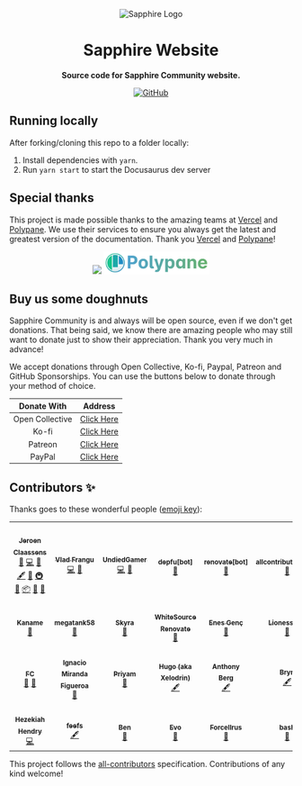 <div align="center">

![Sapphire Logo](https://cdn.skyra.pw/gh-assets/sapphire-banner.png)

# Sapphire Website

**Source code for Sapphire Community website.**

[![GitHub](https://img.shields.io/github/license/sapphiredev/website)](https://github.com/sapphiredev/website/blob/main/LICENSE.md)

</div>

## Running locally

After forking/cloning this repo to a folder locally:

1. Install dependencies with `yarn`.
2. Run `yarn start` to start the Docusaurus dev server

## Special thanks

This project is made possible thanks to the amazing teams at [Vercel] and [Polypane]. We use their services to ensure
you always get the latest and greatest version of the documentation. Thank you [Vercel] and [Polypane]!

<div align="center">
<a href="https://vercel.com?utm_source=sapphiredev&utm_campaign=oss"><img height="40" src="./static/img/powered-by-vercel.svg" /></a>
<a href="https://polypane.app"><img height="40" src="./static/img/powered-by-polypane.svg" /></a>
</div>

## Buy us some doughnuts

Sapphire Community is and always will be open source, even if we don't get donations. That being said, we know there are
amazing people who may still want to donate just to show their appreciation. Thank you very much in advance!

We accept donations through Open Collective, Ko-fi, Paypal, Patreon and GitHub Sponsorships. You can use the buttons
below to donate through your method of choice.

|   Donate With   |                       Address                       |
| :-------------: | :-------------------------------------------------: |
| Open Collective | [Click Here](https://sapphirejs.dev/opencollective) |
|      Ko-fi      |      [Click Here](https://sapphirejs.dev/kofi)      |
|     Patreon     |    [Click Here](https://sapphirejs.dev/patreon)     |
|     PayPal      |     [Click Here](https://sapphirejs.dev/paypal)     |

## Contributors ✨

Thanks goes to these wonderful people ([emoji key](https://allcontributors.org/docs/en/emoji-key)):

<!-- ALL-CONTRIBUTORS-LIST:START - Do not remove or modify this section -->
<!-- prettier-ignore-start -->
<!-- markdownlint-disable -->
<table>
  <tr>
    <td align="center"><a href="https://favware.tech/"><img src="https://avatars3.githubusercontent.com/u/4019718?v=4?s=100" width="100px;" alt=""/><br /><sub><b>Jeroen Claassens</b></sub></a><br /><a href="https://github.com/sapphiredev/website/issues?q=author%3Afavna" title="Bug reports">🐛</a> <a href="https://github.com/sapphiredev/website/commits?author=favna" title="Code">💻</a> <a href="https://github.com/sapphiredev/website/commits?author=favna" title="Documentation">📖</a> <a href="#content-favna" title="Content">🖋</a> <a href="#design-favna" title="Design">🎨</a> <a href="#infra-favna" title="Infrastructure (Hosting, Build-Tools, etc)">🚇</a> <a href="#maintenance-favna" title="Maintenance">🚧</a> <a href="#platform-favna" title="Packaging/porting to new platform">📦</a> <a href="#projectManagement-favna" title="Project Management">📆</a> <a href="https://github.com/sapphiredev/website/pulls?q=is%3Apr+reviewed-by%3Afavna" title="Reviewed Pull Requests">👀</a></td>
    <td align="center"><a href="https://github.com/vladfrangu"><img src="https://avatars.githubusercontent.com/u/17960496?v=4?s=100" width="100px;" alt=""/><br /><sub><b>Vlad Frangu</b></sub></a><br /><a href="https://github.com/sapphiredev/website/commits?author=vladfrangu" title="Code">💻</a> <a href="https://github.com/sapphiredev/website/commits?author=vladfrangu" title="Documentation">📖</a></td>
    <td align="center"><a href="https://github.com/UndiedGamer"><img src="https://avatars.githubusercontent.com/u/84702365?v=4?s=100" width="100px;" alt=""/><br /><sub><b>UndiedGamer</b></sub></a><br /><a href="https://github.com/sapphiredev/website/commits?author=UndiedGamer" title="Code">💻</a> <a href="https://github.com/sapphiredev/website/commits?author=UndiedGamer" title="Documentation">📖</a></td>
    <td align="center"><a href="https://github.com/apps/depfu"><img src="https://avatars.githubusercontent.com/in/715?v=4?s=100" width="100px;" alt=""/><br /><sub><b>depfu[bot]</b></sub></a><br /><a href="#maintenance-depfu[bot]" title="Maintenance">🚧</a></td>
    <td align="center"><a href="https://github.com/apps/renovate"><img src="https://avatars.githubusercontent.com/in/2740?v=4?s=100" width="100px;" alt=""/><br /><sub><b>renovate[bot]</b></sub></a><br /><a href="#maintenance-renovate[bot]" title="Maintenance">🚧</a></td>
    <td align="center"><a href="https://github.com/apps/allcontributors"><img src="https://avatars.githubusercontent.com/in/23186?v=4?s=100" width="100px;" alt=""/><br /><sub><b>allcontributors[bot]</b></sub></a><br /><a href="#maintenance-allcontributors[bot]" title="Maintenance">🚧</a></td>
    <td align="center"><a href="https://github.com/apps/dependabot"><img src="https://avatars.githubusercontent.com/in/29110?v=4?s=100" width="100px;" alt=""/><br /><sub><b>dependabot[bot]</b></sub></a><br /><a href="#maintenance-dependabot[bot]" title="Maintenance">🚧</a></td>
  </tr>
  <tr>
    <td align="center"><a href="https://kaname.netlify.app/"><img src="https://avatars.githubusercontent.com/u/56084970?v=4?s=100" width="100px;" alt=""/><br /><sub><b>Kaname</b></sub></a><br /><a href="https://github.com/sapphiredev/website/commits?author=kaname-png" title="Documentation">📖</a></td>
    <td align="center"><a href="https://megatank58.me/"><img src="https://avatars.githubusercontent.com/u/51410502?v=4?s=100" width="100px;" alt=""/><br /><sub><b>megatank58</b></sub></a><br /><a href="https://github.com/sapphiredev/website/commits?author=megatank58" title="Documentation">📖</a></td>
    <td align="center"><a href="https://skyra.pw/"><img src="https://avatars.githubusercontent.com/u/61647701?v=4?s=100" width="100px;" alt=""/><br /><sub><b>Skyra</b></sub></a><br /><a href="#maintenance-NM-EEA-Y" title="Maintenance">🚧</a></td>
    <td align="center"><a href="https://renovate.whitesourcesoftware.com/"><img src="https://avatars.githubusercontent.com/u/25180681?v=4?s=100" width="100px;" alt=""/><br /><sub><b>WhiteSource Renovate</b></sub></a><br /><a href="#maintenance-renovate-bot" title="Maintenance">🚧</a></td>
    <td align="center"><a href="https://enesgenc.gen.tr/"><img src="https://avatars.githubusercontent.com/u/61084101?v=4?s=100" width="100px;" alt=""/><br /><sub><b>Enes Genç</b></sub></a><br /><a href="#maintenance-enxg" title="Maintenance">🚧</a></td>
    <td align="center"><a href="https://github.com/Lioness100"><img src="https://avatars.githubusercontent.com/u/65814829?v=4?s=100" width="100px;" alt=""/><br /><sub><b>Lioness100</b></sub></a><br /><a href="https://github.com/sapphiredev/website/commits?author=Lioness100" title="Documentation">📖</a></td>
    <td align="center"><a href="https://sly-little-fox.ru"><img src="https://avatars.githubusercontent.com/u/69681150?v=4?s=100" width="100px;" alt=""/><br /><sub><b>Sly-Little-Fox</b></sub></a><br /><a href="https://github.com/sapphiredev/website/commits?author=Sly-Little-Fox" title="Documentation">📖</a></td>
  </tr>
  <tr>
    <td align="center"><a href="https://fc5570.me/"><img src="https://avatars.githubusercontent.com/u/68158483?v=4?s=100" width="100px;" alt=""/><br /><sub><b>FC</b></sub></a><br /><a href="https://github.com/sapphiredev/website/commits?author=FC5570" title="Documentation">📖</a> <a href="https://github.com/sapphiredev/website/issues?q=author%3AFC5570" title="Bug reports">🐛</a></td>
    <td align="center"><a href="https://github.com/IgnacioNMiranda"><img src="https://avatars.githubusercontent.com/u/38511917?v=4?s=100" width="100px;" alt=""/><br /><sub><b>Ignacio Miranda Figueroa</b></sub></a><br /><a href="https://github.com/sapphiredev/website/issues?q=author%3AIgnacioNMiranda" title="Bug reports">🐛</a></td>
    <td align="center"><a href="https://github.com/r-priyam"><img src="https://avatars.githubusercontent.com/u/50884372?v=4?s=100" width="100px;" alt=""/><br /><sub><b>Priyam</b></sub></a><br /><a href="https://github.com/sapphiredev/website/commits?author=r-priyam" title="Documentation">📖</a></td>
    <td align="center"><a href="https://github.com/HugoFerrant"><img src="https://avatars.githubusercontent.com/u/17296678?v=4?s=100" width="100px;" alt=""/><br /><sub><b>Hugo (aka Xelodrin)</b></sub></a><br /><a href="#content-HugoFerrant" title="Content">🖋</a></td>
    <td align="center"><a href="https://github.com/smyalygames"><img src="https://avatars.githubusercontent.com/u/7905095?v=4?s=100" width="100px;" alt=""/><br /><sub><b>Anthony Berg</b></sub></a><br /><a href="#content-smyalygames" title="Content">🖋</a></td>
    <td align="center"><a href="https://bryn.host/"><img src="https://avatars.githubusercontent.com/u/2558495?v=4?s=100" width="100px;" alt=""/><br /><sub><b>Bryn</b></sub></a><br /><a href="#content-AnotherBrynAlt" title="Content">🖋</a></td>
    <td align="center"><a href="https://github.com/hugil"><img src="https://avatars.githubusercontent.com/u/35702510?v=4?s=100" width="100px;" alt=""/><br /><sub><b>Hugo Gillberg</b></sub></a><br /><a href="#content-hugil" title="Content">🖋</a></td>
  </tr>
  <tr>
    <td align="center"><a href="https://github.com/RealShadowNova"><img src="https://avatars.githubusercontent.com/u/46537907?v=4?s=100" width="100px;" alt=""/><br /><sub><b>Hezekiah Hendry</b></sub></a><br /><a href="https://github.com/sapphiredev/website/commits?author=RealShadowNova" title="Code">💻</a></td>
    <td align="center"><a href="https://github.com/feefs"><img src="https://avatars.githubusercontent.com/u/25848712?v=4?s=100" width="100px;" alt=""/><br /><sub><b>feefs</b></sub></a><br /><a href="#content-feefs" title="Content">🖋</a></td>
    <td align="center"><a href="https://github.com/BenSegal855"><img src="https://avatars.githubusercontent.com/u/34194692?v=4?s=100" width="100px;" alt=""/><br /><sub><b>Ben</b></sub></a><br /><a href="https://github.com/sapphiredev/website/commits?author=BenSegal855" title="Documentation">📖</a></td>
    <td align="center"><a href="https://github.com/EvolutionX-10"><img src="https://avatars.githubusercontent.com/u/85353424?v=4?s=100" width="100px;" alt=""/><br /><sub><b>Evo</b></sub></a><br /><a href="https://github.com/sapphiredev/website/commits?author=EvolutionX-10" title="Documentation">📖</a></td>
    <td align="center"><a href="https://discord.gg/world-of-tanks"><img src="https://avatars.githubusercontent.com/u/16418183?v=4?s=100" width="100px;" alt=""/><br /><sub><b>Forcellrus</b></sub></a><br /><a href="https://github.com/sapphiredev/website/commits?author=Forcellrus" title="Documentation">📖</a></td>
    <td align="center"><a href="https://github.com/BashGuy10"><img src="https://avatars.githubusercontent.com/u/63826227?v=4?s=100" width="100px;" alt=""/><br /><sub><b>bash</b></sub></a><br /><a href="https://github.com/sapphiredev/website/commits?author=BashGuy10" title="Documentation">📖</a></td>
    <td align="center"><a href="https://github.com/yuansheng1549"><img src="https://avatars.githubusercontent.com/u/75909450?v=4?s=100" width="100px;" alt=""/><br /><sub><b>yuansheng1549</b></sub></a><br /><a href="https://github.com/sapphiredev/website/commits?author=yuansheng1549" title="Documentation">📖</a></td>
  </tr>
</table>

<!-- markdownlint-restore -->
<!-- prettier-ignore-end -->

<!-- ALL-CONTRIBUTORS-LIST:END -->

This project follows the [all-contributors](https://github.com/all-contributors/all-contributors) specification.
Contributions of any kind welcome!

[vercel]: https://vercel.com?utm_source=sapphiredev&utm_campaign=oss
[polypane]: https://polypane.app
